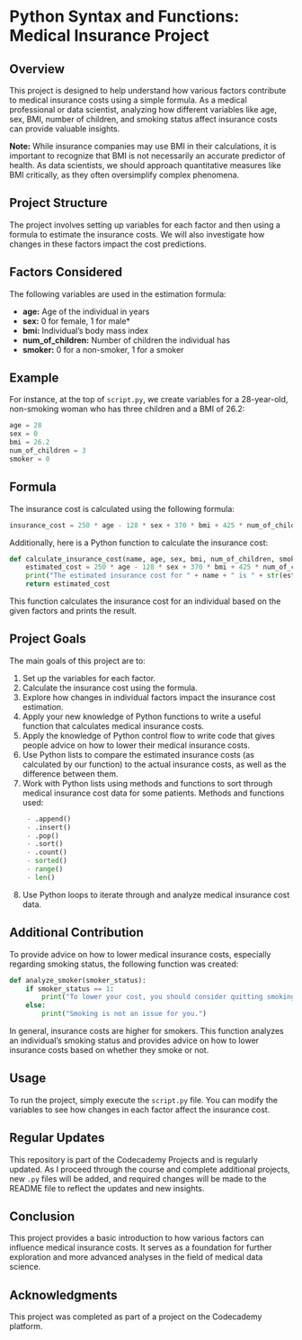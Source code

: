 # Python Syntax and Functions: Medical Insurance Project

## Overview

This project is designed to help understand how various factors contribute to medical insurance costs using a simple formula. As a medical professional or data scientist, analyzing how different variables like age, sex, BMI, number of children, and smoking status affect insurance costs can provide valuable insights.

**Note:** While insurance companies may use BMI in their calculations, it is important to recognize that BMI is not necessarily an accurate predictor of health. As data scientists, we should approach quantitative measures like BMI critically, as they often oversimplify complex phenomena.

## Project Structure

The project involves setting up variables for each factor and then using a formula to estimate the insurance costs. We will also investigate how changes in these factors impact the cost predictions.

## Factors Considered

The following variables are used in the estimation formula:

- **age:** Age of the individual in years
- **sex:** 0 for female, 1 for male*
- **bmi:** Individual’s body mass index
- **num_of_children:** Number of children the individual has
- **smoker:** 0 for a non-smoker, 1 for a smoker

## Example

For instance, at the top of `script.py`, we create variables for a 28-year-old, non-smoking woman who has three children and a BMI of 26.2:

```python
age = 28
sex = 0
bmi = 26.2
num_of_children = 3
smoker = 0
```

## Formula

The insurance cost is calculated using the following formula:

```python
insurance_cost = 250 * age - 128 * sex + 370 * bmi + 425 * num_of_children + 24000 * smoker - 12500
```

Additionally, here is a Python function to calculate the insurance cost:

```python
def calculate_insurance_cost(name, age, sex, bmi, num_of_children, smoker):
    estimated_cost = 250 * age - 128 * sex + 370 * bmi + 425 * num_of_children + 24000 * smoker - 12500
    print("The estimated insurance cost for " + name + " is " + str(estimated_cost) + " dollars.")
    return estimated_cost
```

This function calculates the insurance cost for an individual based on the given factors and prints the result.

## Project Goals

The main goals of this project are to:

1. Set up the variables for each factor.
2. Calculate the insurance cost using the formula.
3. Explore how changes in individual factors impact the insurance cost estimation.
4. Apply your new knowledge of Python functions to write a useful function that calculates medical insurance costs.
5. Apply the knowledge of Python control flow to write code that gives people advice on how to lower their medical insurance costs.
6. Use Python lists to compare the estimated insurance costs (as calculated by our function) to the actual insurance costs, as well as the difference between them.
7. Work with Python lists using methods and functions to sort through medical insurance cost data for some patients.
    Methods and functions used:
   ```python
    - .append()
    - .insert()
    - .pop()
    - .sort()
    - .count()
    - sorted()
    - range()
    - len()
   ```
9. Use Python loops to iterate through and analyze medical insurance cost data.

## Additional Contribution

To provide advice on how to lower medical insurance costs, especially regarding smoking status, the following function was created:

```python
def analyze_smoker(smoker_status):
    if smoker_status == 1:
        print("To lower your cost, you should consider quitting smoking.")
    else:
        print("Smoking is not an issue for you.")
```

In general, insurance costs are higher for smokers. This function analyzes an individual’s smoking status and provides advice on how to lower insurance costs based on whether they smoke or not.

## Usage

To run the project, simply execute the `script.py` file. You can modify the variables to see how changes in each factor affect the insurance cost.

## Regular Updates

This repository is part of the Codecademy Projects and is regularly updated. As I proceed through the course and complete additional projects, new `.py` files will be added, and required changes will be made to the README file to reflect the updates and new insights.

## Conclusion

This project provides a basic introduction to how various factors can influence medical insurance costs. It serves as a foundation for further exploration and more advanced analyses in the field of medical data science.

## Acknowledgments

This project was completed as part of a project on the Codecademy platform.
